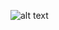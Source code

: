 ![alt text](https://media-exp1.licdn.com/dms/image/C4E16AQGizmGwHK2N3Q/profile-displaybackgroundimage-shrink_350_1400/0/1657045134527?e=1675900800&v=beta&t=NbmTPeOf7nr-6kK9P4Xs2W_cuXojXvsPvNJin5KHJwk)
